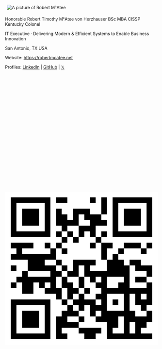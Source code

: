 <div class="vcard" id="hcard-Robert-McAtee">
    <img class="photo" src="https://avatars.githubusercontent.com/u/5986785" alt="A picture of Robert MᶜAtee" width="200" height="200" align="" style="padding:0.4rem" />
    <p>
        <div class="fn n">
            <span class="honorific-prefix">Honorable</span>
            <span class="given-name">Robert</span>
            <span class="additional-name">Timothy</span>
            <span class="family-name">MᶜAtee</span>
            <span class="honorific-suffix">von Herzhauser</span>
            <span class="honorific-suffix">BSc</span>
            <span class="honorific-suffix">MBA</span>
            <span class="honorific-suffix">CISSP</span>
            <span class="honorific-suffix">Kentucky Colonel</span>
        </div>
    </p>
    <p class="title">
        IT Executive · Delivering Modern & Efficient Systems to Enable Business Innovation
    </p>
    <p class="adr">
        <span class="locality">San Antonio</span>,
        <span class="region">TX</span>
        <span class="country-name">USA</span>
    </p>
    <p>
        Website: <a class="url" href="https://robertmcatee.net">https://robertmcatee.net</a>
    </p>
    <p>Profiles:
        <a class="url" rel="me" href="https://www.linkedin.com/in/robertmcatee">LinkedIn</a> |
        <a class="url" rel="me" href="https://github.com/robertmcatee">GitHub</a> |
        <a class="url" rel="me" href="https://x.com/RobertMcAtee">𝕏</a>
    </p>
    <div style="clear: both;"></div>
</div>

<br /><br /><br /><br /><br /><br /><br /><br /><br /><br /><br /><br /><br /><br /><br /><br /><br /><br /><br /><br /><br /><br />

![qr code for this site](qr-code.png)

<br /><br /><br /><br /><br /><br /><br /><br /><br /><br /> 
